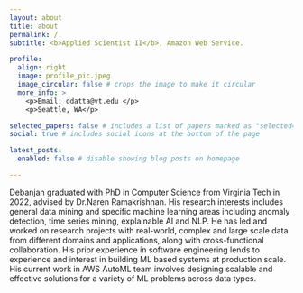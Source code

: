 ```yaml
---
layout: about
title: about
permalink: /
subtitle: <b>Applied Scientist II</b>, Amazon Web Service. 

profile:
  align: right
  image: profile_pic.jpeg
  image_circular: false # crops the image to make it circular
  more_info: >
    <p>Email: ddatta@vt.edu </p>
    <p>Seattle, WA</p>

selected_papers: false # includes a list of papers marked as "selected={true}"
social: true # includes social icons at the bottom of the page

latest_posts:
  enabled: false # disable showing blog posts on homepage

---
```


Debanjan graduated with PhD in Computer Science from Virginia Tech in 2022, advised by Dr.Naren Ramakrishnan. His research
interests includes general data mining and specific machine learning areas including anomaly detection, time series mining,
explainable AI and NLP. He has led and worked on research projects with real-world, complex and large scale data from different
domains and applications, along with cross-functional collaboration. His prior experience in software engineering lends to experience
and interest in building ML based systems at production scale. His current work in AWS AutoML team involves designing scalable
and effective solutions for a variety of ML problems across data types.
